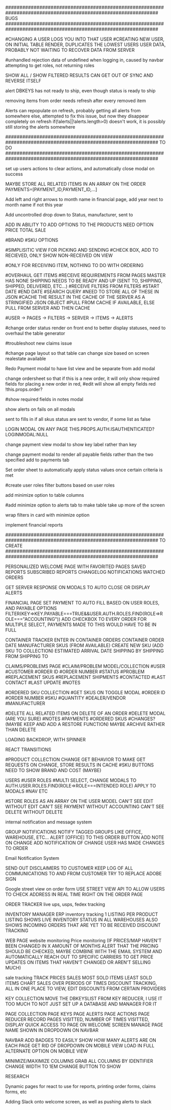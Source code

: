 ##############################################################################################################
BUGS
##############################################################################################################

#CHANGING A USER LOGS YOU INTO THAT USER
#CREATING NEW USER, ON INITIAL TABLE RENDER, DUPLICATES THE LOWEST USERS USER DATA, PROBABLY NOT WAITING TO RECOVER DATA FROM SERVER

#unhandled rejection data of undefined when logging in, caused by navbar attempting to get roles, not returning roles

SHOW ALL / SHOW FILTERED RESULTS CAN GET OUT OF SYNC AND REVERSE ITSELF

alert DBKEYS has not ready to ship, even though status is ready to ship

removing items from order needs refresh after every removed item

Alerts can repopulate on refresh, probably getting all alerts from somewhere else, attempted to fix this issue, but now they disappear completely on refresh
if(!alerts||!alerts.length>0) doesn't work, it is possibly still storing the alerts somewhere

##############################################################################################################
TO DO
##############################################################################################################

set up users actions to clear actions, and automatically close modal on success

MAYBE STORE ALL RELATED ITEMS IN AN ARRAY ON THE ORDER
PAYMENTS=[PAYMENT_ID,PAYMENT_ID,...]

Add left and right arrows to month name in financial page, add year next to month name if not this year

Add uncontrolled drop down to Status, manufacturer, sent to

ADD IN ABILITY TO ADD OPTIONS TO THE PRODUCTS
NEED
OPTION
PRICE
TOTAL SALE

#BRAND
#SKU
OPTIONS

#SIMPLISITIC VIEW FOR PICKING AND SENDING
#CHECK BOX, ADD TO RECIEVED, ONLY SHOW NON-RECEIVED ON VIEW

#ONLY FOR RECEIVING ITEM, NOTHING TO DO WITH ORDERING

#OVERHAUL GET ITEMS
#RECEIVE REQUIREMENTS FROM PAGES
MASTER HAS NONE
SHIPPING NEEDS TO BE READY AND UP (SENT TO, SHIPPING, SHIPPED, DELIVERED, ETC...)
#RECEIVE FILTERS FROM FILTERS
#START DATE
#END DATE
#SEARCH QUERY
#NEED TO STORE ALL OF THESE IN JSON
#CACHE THE RESULT IN THE CACHE OF THE SERVER AS A STRINGIFIED JSON OBJECT
#PULL FROM CACHE IF AVAILABLE, ELSE PULL FROM SERVER AND THEN CACHE

#USER -> PAGES -> FILTERS -> SERVER -> ITEMS -> ALERTS

#change order status render on front end to better display statuses, need to overhaul the table generator

#troubleshoot new claims issue

#change page layout so that table can change size based on screen realestate available

Redo Payment modal to have list view and be separate from add modal

change ordersheet so that if this is a new order, it will only show required fields for placing a new order in red,
#edit will show all empty fields red
!this.props.order?

#show required fields in notes modal

show alerts on fails on all modals

sent to fills in if all skus status are sent to vendor, if some list as false

LOGIN MODAL ON ANY PAGE THIS.PROPS.AUTH.ISAUTHENTICATED?LOGINMODAL:NULL

change payment view modal to show key label rather than key

change payment modal to render all payable fields rather than the two specified
add to payments tab

Set order sheet to automatically apply status values once certain criteria is met

#create user roles
filter buttons based on user roles

add minimize option to table columns

#add minimize option to alerts tab to make table take up more of the screen

wrap filters in card with minimize option

implement financial reports

##############################################################################################################
TO CREATE
##############################################################################################################

PERSONALIZED WELCOME PAGE WITH FAVORITED PAGES
SAVED REPORTS
SUBSCRIBED REPORTS
CHANGELOG
NOTIFICATIONS
WATCHED ORDERS

GET SERVER RESPONSE ON MODALS TO AUTO CLOSE OR DISPLAY ALERTS

FINANCIAL PAGE
SET PAYMENT TO AUTO FILL BASED ON USER ROLES, AND PAYABLE OPTIONS
FILTER(KEY=>KEY.PAYABLE===TRUE&&USER.AUTH.ROLES.FIND(ROLE=>ROLE==="ACCOUNTING"))
ADD CHECKBOX TO EVERY ORDER FOR MULTIPLE SELECT, PAYMENTS MADE TO THIS WOULD HAVE TO BE IN FULL

CONTAINER TRACKER
ENTER IN CONTAINER ORDERS
CONTAINER ORDER DATE
MANUFACTURER
SKUS (FROM AVAILABLE)
CREATE NEW SKU (ADD SKU TO COLLECTION)
ESTIMATED ARRIVAL DATE
SHIPPING BY
SHIPPING FROM
SHIPPING TO

CLAIMS/PROBLEMS PAGE
#CLAIM/PROBLEM MODEL/COLLECTION
#USER
#CUSTOMER
#ORDER ID
#ORDER NUMBER
#STATUS
#PROBLEM
#REPLACEMENT SKUS
#REPLACEMENT SHIPMENTS
#CONTACTED
#LAST CONTACT
#LAST UPDATE
#NOTES

#ORDERED SKU COLLECTION
#GET SKUS ON TOGGLE MODAL
#ORDER ID
#ORDER NUMBER
#SKU
#QUANTITY
#DEALER/VENDOR
#MANUFACTURER

#DELETE ALL RELATED ITEMS ON DELETE OF AN ORDER
#DELETE MODAL (ARE YOU SURE)
#NOTES
#PAYMENTS
#ORDERED SKUS
#CHANGES? (MAYBE KEEP AND ADD A RESTORE FUNCTION)
MAYBE ARCHIVE RATHER THAN DELETE

LOADING BACKDROP, WITH SPINNER

REACT TRANSITIONS

#PRODUCT COLLECTION
CHANGE GET BEHAVIOR TO MAKE GET REQUESTS ON CHANGE, STORE RESULTS IN CACHE
#SKU BUTTONS NEED TO SHOW BRAND AND COST (MAYBE)

USERS
#USER ROLES
#MULTI SELECT, CHANGE MODALS TO AUTH.USER.ROLES.FIND(ROLE=>ROLE===INTENDED ROLE)
APPLY TO MODALS
#NAV
ETC

#STORE ROLES AS AN ARRAY ON THE USER MODEL
CAN'T SEE EDIT WITHOUT EDIT
CAN'T SEE PAYMENT WITHOUT ACCOUNTING
CAN'T SEE DELETE WITHOUT DELETE

internal notification and message system

GROUP NOTIFICATIONS
NOTIFY TAGGED GROUPS LIKE OFFICE, WAREHOUSE, ETC...
ALERT [OFFICE] TO THIS ORDER BUTTON
ADD NOTE
ON CHANGE ADD NOTIFICATION OF CHANGE
USER HAS MADE CHANGES TO ORDER

Email Notification System

SEND OUT DISCLAIMERS TO CUSTOMER
KEEP LOG OF ALL COMMUNICATIONS TO AND FROM CUSTOMER
TRY TO REPLACE ADOBE SIGN

Google street view on order form
USE STREET VIEW API TO ALLOW USERS TO CHECK ADDRESS IN REAL TIME RIGHT ON THE ORDER PAGE

ORDER TRACKER
live ups, usps, fedex tracking

INVENTORY MANAGER
ERP inventory tracking
1 LISTING PER PRODUCT
LISTING SHOWS LIVE INVENTORY STATUS IN ALL WAREHOUSES
ALSO SHOWS INCOMING ORDERS THAT ARE YET TO BE RECEIVED
DISCOUNT TRACKING

WEB PAGE
website monitoring
Price monitoring (IF PRICES/MAP HAVEN'T BEEN CHANGED IN X AMOUNT OF MONTHS ALERT THAT THE PRICING SHOULD BE CHECKED, MAYBE COMBINE WITH THE EMAIL SYSTEM AND AUTOMATICALLY REACH OUT TO SPECIFIC CARRIERS TO GET PRICE UPDATES ON ITEMS THAT HAVEN'T CHANGED OR AREN'T SELLING MUCH)

sale tracking
TRACK PRICES
SALES
MOST SOLD ITEMS
LEAST SOLD ITEMS
CHART SALES OVER PERIODS OF TIMES
DISCOUNT TRACKING, ALL IN ONE PLACE TO VIEW, EDIT DISCOUNTS FROM CERTAIN PROVIDERS

KEY COLLECTION
MOVE THE DBKEYSLIST FROM KEY REDUCER, I USE IT TOO MUCH TO NOT JUST SET UP A DATABASE AND MANAGER FOR IT

PAGE COLLECTION
PAGE KEYS
PAGE ALERTS
PAGE ACTIONS
PAGE REDUCER
RECORD PAGES VISITTED, NUMBER OF TIMES VISITTED, DISPLAY QUICK ACCESS TO PAGE ON WELCOME SCREEN
MANAGE PAGE NAME SHOWN IN DROPDOWN ON NAVBAR

NAVBAR
ADD BADGES TO EASILY SHOW HOW MANY ALERTS ARE ON EACH PAGE
GET RID OF DROPDOWN ON MOBILE VIEW
LOAD IN FULL ALTERNATE OPTION ON MOBILE VIEW

MINIMIZE/MAXIMIZE COLUMNS
GRAB ALL COLUMNS BY IDENTIFIER
CHANGE WIDTH TO 1EM
CHANGE BUTTON TO SHOW

RESEARCH

Dynamic pages for react to use for reports, printing order forms, claims forms, etc

Adding Slack onto welcome screen, as well as pushing alerts to slack
